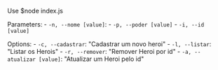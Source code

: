 Use $node index.js

Parameters:
    - `-n, --nome [value]`: 
    - `-p, --poder [value]`
    - `-i, --id [value]`

Options:
    - `-c, --cadastrar`: "Cadastrar um novo heroi"
    - `-l, --listar`: "Listar os Herois"
    - `-r, --remover`: "Remover Heroi por id"
    - `-a, --atualizar [value]`: "Atualizar um Heroi pelo id"